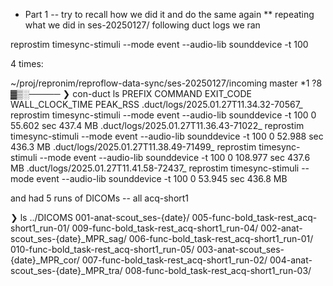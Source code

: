 * Part 1 -- try to recall how we did it and do the same again
** repeating what we did in ses-20250127/ following duct logs we ran

reprostim timesync-stimuli --mode event --audio-lib sounddevice -t 100

4 times:

 ~/proj/repronim/reproflow-data-sync/ses-20250127/incoming  master *1 ?8 ▓▒░─────
❯ con-duct ls
PREFIX                                COMMAND                                                                EXIT_CODE WALL_CLOCK_TIME PEAK_RSS
.duct/logs/2025.01.27T11.34.32-70567_ reprostim timesync-stimuli --mode event --audio-lib sounddevice -t 100 0         55.602 sec      437.4 MB
.duct/logs/2025.01.27T11.36.43-71022_ reprostim timesync-stimuli --mode event --audio-lib sounddevice -t 100 0         52.988 sec      436.3 MB
.duct/logs/2025.01.27T11.38.49-71499_ reprostim timesync-stimuli --mode event --audio-lib sounddevice -t 100 0         108.977 sec     437.6 MB
.duct/logs/2025.01.27T11.41.58-72437_ reprostim timesync-stimuli --mode event --audio-lib sounddevice -t 100 0         53.945 sec      436.8 MB

and had 5 runs of DICOMs -- all acq-short1

❯ ls ../DICOMS
001-anat-scout_ses-{date}/          005-func-bold_task-rest_acq-short1_run-01/  009-func-bold_task-rest_acq-short1_run-04/
002-anat-scout_ses-{date}_MPR_sag/  006-func-bold_task-rest_acq-short1_run-01/  010-func-bold_task-rest_acq-short1_run-05/
003-anat-scout_ses-{date}_MPR_cor/  007-func-bold_task-rest_acq-short1_run-02/
004-anat-scout_ses-{date}_MPR_tra/  008-func-bold_task-rest_acq-short1_run-03/
